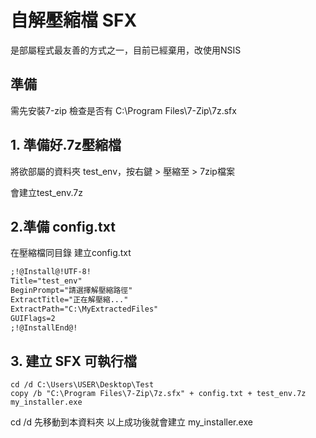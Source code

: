 # 自解壓縮檔 SFX

是部屬程式最友善的方式之一，目前已經棄用，改使用NSIS

## 準備
需先安裝7-zip
檢查是否有 C:\Program Files\7-Zip\7z.sfx

## 1. 準備好.7z壓縮檔
將欲部屬的資料夾 test_env，按右鍵 > 壓縮至 > 7zip檔案

會建立test_env.7z

## 2.準備 config.txt
在壓縮檔同目錄 建立config.txt
```txt
;!@Install@!UTF-8!
Title="test_env"
BeginPrompt="請選擇解壓縮路徑"
ExtractTitle="正在解壓縮..."
ExtractPath="C:\MyExtractedFiles"
GUIFlags=2
;!@InstallEnd@!
```

## 3. 建立 SFX 可執行檔

```
cd /d C:\Users\USER\Desktop\Test
copy /b "C:\Program Files\7-Zip\7z.sfx" + config.txt + test_env.7z my_installer.exe
```

cd /d 先移動到本資料夾
以上成功後就會建立 my_installer.exe